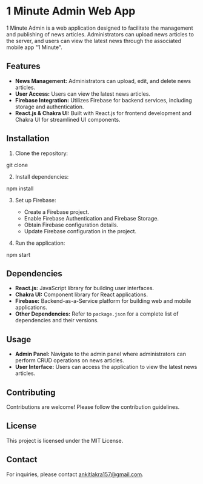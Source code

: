 # 1 Minute Admin Web App

1 Minute Admin is a web application designed to facilitate the management and publishing of news articles. Administrators can upload news articles to the server, and users can view the latest news through the associated mobile app "1 Minute".

## Features

- **News Management:** Administrators can upload, edit, and delete news articles.
- **User Access:** Users can view the latest news articles.
- **Firebase Integration:** Utilizes Firebase for backend services, including storage and authentication.
- **React.js & Chakra UI:** Built with React.js for frontend development and Chakra UI for streamlined UI components.

## Installation

1. Clone the repository:

git clone <repository-url>

2. Install dependencies:

npm install


3. Set up Firebase:
   - Create a Firebase project.
   - Enable Firebase Authentication and Firebase Storage.
   - Obtain Firebase configuration details.
   - Update Firebase configuration in the project.

4. Run the application:

npm start


## Dependencies

- **React.js:** JavaScript library for building user interfaces.
- **Chakra UI:** Component library for React applications.
- **Firebase:** Backend-as-a-Service platform for building web and mobile applications.
- **Other Dependencies:** Refer to `package.json` for a complete list of dependencies and their versions.

## Usage

- **Admin Panel:** Navigate to the admin panel where administrators can perform CRUD operations on news articles.
- **User Interface:** Users can access the application to view the latest news articles.

## Contributing
Contributions are welcome! Please follow the contribution guidelines.

## License
This project is licensed under the MIT License.

## Contact
For inquiries, please contact ankitlakra157@gmail.com.
